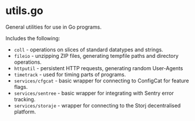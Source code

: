 # utils.go

General utilities for use in Go programs.

Includes the following:
- `coll` - operations on slices of standard datatypes and strings.
- `fileio` - unzipping ZIP files, generating tempfile paths and directory operations.
- `httputil` - persistent HTTP requests, generating random User-Agents
- `timetrack` - used for timing parts of programs.
- `services/cfgcat` - basic wrapper for connecting to ConfigCat for feature flags.
- `services/sentree` - basic wrapper for integrating with Sentry error tracking.
- `services/storaje` - wrapper for connecting to the Storj decentralised platform.
